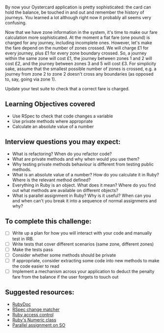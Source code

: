By now your Oystercard application is pretty sophisticated: the card can hold the balance, be touched in and out and remember the history of journeys. You learned a lot although right now it probably all seems very confusing.

Now that we have zone information in the system, it's time to make our fare calculation more sophisticated. At the moment a flat fare (one pound) is charged for any journey, including incomplete ones. However, let's make the fare depend on the number of zones crossed. We will charge £1  for every journey, plus £1 for every zone boundary crossed. So, a journey within the same zone will cost £1, the journey between zones 1 and 2 will cost £2, and the journey between zones 3 and 5 will cost £3. For simplicity sake, assume that the smallest possible number of zones is crossed, e.g. a journey from zone 2 to zone 2 doesn't cross any boundaries (as opposed to, say, going via zone 1).

Update your test suite to check that a correct fare is charged.

## Learning Objectives covered
- Use RSpec to check that code changes a variable
- Use private methods where appropriate
- Calculate an absolute value of a number

## Interview questions you may expect:
- What is refactoring? When do you refactor code?
- What are private methods and why when would you use them?
- Why testing private methods behaviour is different from testing public methods.
- What is an absolute value of a number? How do you calculate it in Ruby? Where is the relevant method defined?
- Everything in Ruby is an object. What does it mean? Where do you find out what methods are available on different objects?
- What is parallel assignment in Ruby? Why is it useful? When can you and when can't you break it into a sequence of normal assignmens and why?

## To complete this challenge:
- [ ] Write up a plan for how you will interact with your code and manually test in IRB.
- [ ] Write tests that cover different scenarios (same zone, different zones)
- [ ] Make the tests pass
- [ ] Consider whether some methods should be private
- [ ] If appropriate, consider extracting some code into new methods to make the code easier to read
- [ ] Implement a mechanism across your application to deduct the penalty fare from the balance if the user forgets to touch out

## Suggested resources:
- [RubyDoc](http://ruby-doc.org/core-2.2.2/)
- [RSpec change matcher](https://www.relishapp.com/rspec/rspec-expectations/docs/built-in-matchers/change-matcher)
- [Ruby access control](http://rubylearning.com/satishtalim/ruby_access_control.html)
- [Ruby's Numeric class](http://ruby-doc.org/core-2.2.0/Numeric.html)
- [Parallel assignment on SO](http://stackoverflow.com/questions/2895957/parallel-assignment-operator-in-ruby)
